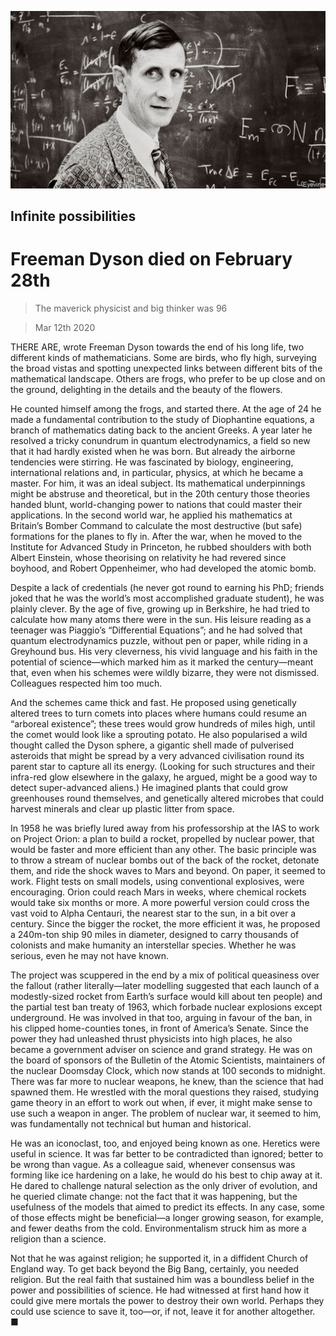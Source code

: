 ![](./images/20200314_OBP001_1.jpg)

## Infinite possibilities

# Freeman Dyson died on February 28th

> The maverick physicist and big thinker was 96

> Mar 12th 2020

THERE ARE, wrote Freeman Dyson towards the end of his long life, two different kinds of mathematicians. Some are birds, who fly high, surveying the broad vistas and spotting unexpected links between different bits of the mathematical landscape. Others are frogs, who prefer to be up close and on the ground, delighting in the details and the beauty of the flowers.

He counted himself among the frogs, and started there. At the age of 24 he made a fundamental contribution to the study of Diophantine equations, a branch of mathematics dating back to the ancient Greeks. A year later he resolved a tricky conundrum in quantum electrodynamics, a field so new that it had hardly existed when he was born. But already the airborne tendencies were stirring. He was fascinated by biology, engineering, international relations and, in particular, physics, at which he became a master. For him, it was an ideal subject. Its mathematical underpinnings might be abstruse and theoretical, but in the 20th century those theories handed blunt, world-changing power to nations that could master their applications. In the second world war, he applied his mathematics at Britain’s Bomber Command to calculate the most destructive (but safe) formations for the planes to fly in. After the war, when he moved to the Institute for Advanced Study in Princeton, he rubbed shoulders with both Albert Einstein, whose theorising on relativity he had revered since boyhood, and Robert Oppenheimer, who had developed the atomic bomb.

Despite a lack of credentials (he never got round to earning his PhD; friends joked that he was the world’s most accomplished graduate student), he was plainly clever. By the age of five, growing up in Berkshire, he had tried to calculate how many atoms there were in the sun. His leisure reading as a teenager was Piaggio’s “Differential Equations”; and he had solved that quantum electrodynamics puzzle, without pen or paper, while riding in a Greyhound bus. His very cleverness, his vivid language and his faith in the potential of science—which marked him as it marked the century—meant that, even when his schemes were wildly bizarre, they were not dismissed. Colleagues respected him too much.

And the schemes came thick and fast. He proposed using genetically altered trees to turn comets into places where humans could resume an “arboreal existence”; these trees would grow hundreds of miles high, until the comet would look like a sprouting potato. He also popularised a wild thought called the Dyson sphere, a gigantic shell made of pulverised asteroids that might be spread by a very advanced civilisation round its parent star to capture all its energy. (Looking for such structures and their infra-red glow elsewhere in the galaxy, he argued, might be a good way to detect super-advanced aliens.) He imagined plants that could grow greenhouses round themselves, and genetically altered microbes that could harvest minerals and clear up plastic litter from space.

In 1958 he was briefly lured away from his professorship at the IAS to work on Project Orion: a plan to build a rocket, propelled by nuclear power, that would be faster and more efficient than any other. The basic principle was to throw a stream of nuclear bombs out of the back of the rocket, detonate them, and ride the shock waves to Mars and beyond. On paper, it seemed to work. Flight tests on small models, using conventional explosives, were encouraging. Orion could reach Mars in weeks, where chemical rockets would take six months or more. A more powerful version could cross the vast void to Alpha Centauri, the nearest star to the sun, in a bit over a century. Since the bigger the rocket, the more efficient it was, he proposed a 240m-ton ship 90 miles in diameter, designed to carry thousands of colonists and make humanity an interstellar species. Whether he was serious, even he may not have known.

The project was scuppered in the end by a mix of political queasiness over the fallout (rather literally—later modelling suggested that each launch of a modestly-sized rocket from Earth’s surface would kill about ten people) and the partial test ban treaty of 1963, which forbade nuclear explosions except underground. He was involved in that too, arguing in favour of the ban, in his clipped home-counties tones, in front of America’s Senate. Since the power they had unleashed thrust physicists into high places, he also became a government adviser on science and grand strategy. He was on the board of sponsors of the Bulletin of the Atomic Scientists, maintainers of the nuclear Doomsday Clock, which now stands at 100 seconds to midnight. There was far more to nuclear weapons, he knew, than the science that had spawned them. He wrestled with the moral questions they raised, studying game theory in an effort to work out when, if ever, it might make sense to use such a weapon in anger. The problem of nuclear war, it seemed to him, was fundamentally not technical but human and historical.

He was an iconoclast, too, and enjoyed being known as one. Heretics were useful in science. It was far better to be contradicted than ignored; better to be wrong than vague. As a colleague said, whenever consensus was forming like ice hardening on a lake, he would do his best to chip away at it. He dared to challenge natural selection as the only driver of evolution, and he queried climate change: not the fact that it was happening, but the usefulness of the models that aimed to predict its effects. In any case, some of those effects might be beneficial—a longer growing season, for example, and fewer deaths from the cold. Environmentalism struck him as more a religion than a science.

Not that he was against religion; he supported it, in a diffident Church of England way. To get back beyond the Big Bang, certainly, you needed religion. But the real faith that sustained him was a boundless belief in the power and possibilities of science. He had witnessed at first hand how it could give mere mortals the power to destroy their own world. Perhaps they could use science to save it, too—or, if not, leave it for another altogether. ■